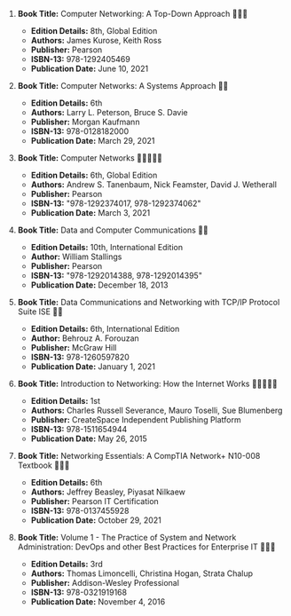 1. **Book Title:** Computer Networking: A Top-Down Approach 📒🔐✅
   - **Edition Details:** 8th, Global Edition  
   - **Authors:** James Kurose, Keith Ross  
   - **Publisher:** Pearson  
   - **ISBN-13:** 978-1292405469  
   - **Publication Date:** June 10, 2021

2. **Book Title:** Computer Networks: A Systems Approach 📒🚫
   - **Edition Details:** 6th  
   - **Authors:** Larry L. Peterson, Bruce S. Davie  
   - **Publisher:** Morgan Kaufmann  
   - **ISBN-13:** 978-0128182000  
   - **Publication Date:** March 29, 2021

3. **Book Title:** Computer Networks 🚨🚨🚨🚨🚨 
   - **Edition Details:** 6th, Global Edition  
   - **Authors:** Andrew S. Tanenbaum, Nick Feamster, David J. Wetherall  
   - **Publisher:** Pearson  
   - **ISBN-13:** "978-1292374017, 978-1292374062"  
   - **Publication Date:** March 3, 2021

4. **Book Title:** Data and Computer Communications 📒🚫  
   - **Edition Details:** 10th, International Edition  
   - **Author:** William Stallings  
   - **Publisher:** Pearson  
   - **ISBN-13:** "978-1292014388, 978-1292014395"  
   - **Publication Date:** December 18, 2013

5. **Book Title:** Data Communications and Networking with TCP/IP Protocol Suite ISE 📒🚫 
   - **Edition Details:** 6th, International Edition  
   - **Author:** Behrouz A. Forouzan  
   - **Publisher:** McGraw Hill  
   - **ISBN-13:** 978-1260597820  
   - **Publication Date:** January 1, 2021

6. **Book Title:** Introduction to Networking: How the Internet Works 🚨🚨🚨🚨🚨
   - **Edition Details:** 1st  
   - **Authors:** Charles Russell Severance, Mauro Toselli, Sue Blumenberg  
   - **Publisher:** CreateSpace Independent Publishing Platform  
   - **ISBN-13:** 978-1511654944  
   - **Publication Date:** May 26, 2015

7. **Book Title:** Networking Essentials: A CompTIA Network+ N10-008 Textbook 📒🔐🚫  
   - **Edition Details:** 6th  
   - **Authors:** Jeffrey Beasley, Piyasat Nilkaew  
   - **Publisher:** Pearson IT Certification  
   - **ISBN-13:** 978-0137455928  
   - **Publication Date:** October 29, 2021

8. **Book Title:** Volume 1 - The Practice of System and Network Administration: DevOps and other Best Practices for Enterprise IT 📒🔐✅ 
   - **Edition Details:** 3rd  
   - **Authors:** Thomas Limoncelli, Christina Hogan, Strata Chalup  
   - **Publisher:** Addison-Wesley Professional  
   - **ISBN-13:** 978-0321919168  
   - **Publication Date:** November 4, 2016
